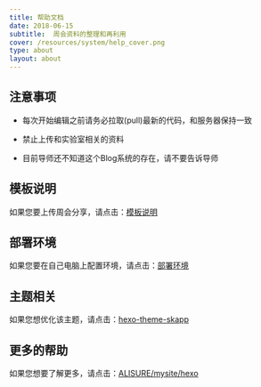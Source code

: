 ```yaml
---
title: 帮助文档
date: 2018-06-15
subtitle:  周会资料的整理和再利用
cover: /resources/system/help_cover.png
type: about
layout: about
---
```



## 注意事项

* 每次开始编辑之前请务必拉取(pull)最新的代码，和服务器保持一致

* 禁止上传和实验室相关的资料

* 目前导师还不知道这个Blog系统的存在，请不要告诉导师


## 模板说明

如果您要上传周会分享，请点击：[模板说明](/help/demo.html)


## 部署环境

如果您要在自己电脑上配置环境，请点击：[部署环境](/help/init.html)


## 主题相关

如果您想优化该主题，请点击：[hexo-theme-skapp](https://github.com/Mrminfive/hexo-theme-skapp)


## 更多的帮助

如果您想要了解更多，请点击：[ALISURE/mysite/hexo](https://github.com/ALISURE/mysite/blob/master/hexo.md)
